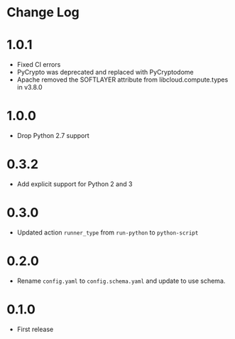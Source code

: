 # Change Log

# 1.0.1

* Fixed CI errors
* PyCrypto was deprecated and replaced with PyCryptodome
* Apache removed the SOFTLAYER attribute from libcloud.compute.types in v3.8.0

# 1.0.0

* Drop Python 2.7 support

# 0.3.2

- Add explicit support for Python 2 and 3

# 0.3.0

- Updated action `runner_type` from `run-python` to `python-script`

# 0.2.0

- Rename `config.yaml` to `config.schema.yaml` and update to use schema.

# 0.1.0

- First release 
